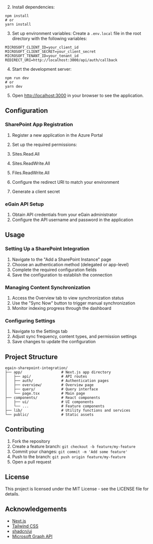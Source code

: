 

2. Install dependencies:

```shellscript
npm install
# or
yarn install
```


3. Set up environment variables:
Create a `.env.local` file in the root directory with the following variables:

```plaintext
MICROSOFT_CLIENT_ID=your_client_id
MICROSOFT_CLIENT_SECRET=your_client_secret
MICROSOFT_TENANT_ID=your_tenant_id
REDIRECT_URI=http://localhost:3000/api/auth/callback
```


4. Start the development server:

```shellscript
npm run dev
# or
yarn dev
```


5. Open [http://localhost:3000](http://localhost:3000) in your browser to see the application.


## Configuration

### SharePoint App Registration

1. Register a new application in the Azure Portal
2. Set up the required permissions:

1. Sites.Read.All
2. Sites.ReadWrite.All
3. Files.ReadWrite.All



3. Configure the redirect URI to match your environment
4. Generate a client secret


### eGain API Setup

1. Obtain API credentials from your eGain administrator
2. Configure the API username and password in the application


## Usage

### Setting Up a SharePoint Integration

1. Navigate to the "Add a SharePoint Instance" page
2. Choose an authentication method (delegated or app-level)
3. Complete the required configuration fields
4. Save the configuration to establish the connection


### Managing Content Synchronization

1. Access the Overview tab to view synchronization status
2. Use the "Sync Now" button to trigger manual synchronization
3. Monitor indexing progress through the dashboard


### Configuring Settings

1. Navigate to the Settings tab
2. Adjust sync frequency, content types, and permission settings
3. Save changes to update the configuration


## Project Structure

```
egain-sharepoint-integration/
├── app/                  # Next.js app directory
│   ├── api/              # API routes
│   ├── auth/             # Authentication pages
│   ├── overview/         # Overview page
│   ├── query/            # Query interface
│   └── page.tsx          # Main page
├── components/           # React components
│   ├── ui/               # UI components
│   └── ...               # Feature components
├── lib/                  # Utility functions and services
└── public/               # Static assets
```

## Contributing

1. Fork the repository
2. Create a feature branch: `git checkout -b feature/my-feature`
3. Commit your changes: `git commit -m 'Add some feature'`
4. Push to the branch: `git push origin feature/my-feature`
5. Open a pull request


## License

This project is licensed under the MIT License - see the LICENSE file for details.

## Acknowledgements

- [Next.js](https://nextjs.org/)
- [Tailwind CSS](https://tailwindcss.com/)
- [shadcn/ui](https://ui.shadcn.com/)
- [Microsoft Graph API](https://developer.microsoft.com/en-us/graph)


